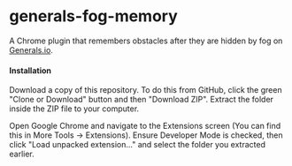 generals-fog-memory
=========

A Chrome plugin that remembers obstacles after they are hidden by fog on [Generals.io](http://generals.io).

#### Installation
Download a copy of this repository. To do this from GitHub, click the green "Clone or Download" button and then "Download ZIP". Extract the folder inside the ZIP file to your computer.

Open Google Chrome and navigate to the Extensions screen (You can find this in More Tools -> Extensions). Ensure Developer Mode is checked, then click "Load unpacked extension..." and select the folder you extracted earlier.
